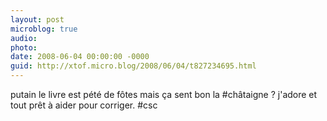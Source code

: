 ```yaml
---
layout: post
microblog: true
audio: 
photo: 
date: 2008-06-04 00:00:00 -0000
guid: http://xtof.micro.blog/2008/06/04/t827234695.html
---
```

putain le livre est pété de fôtes mais ça sent bon la #châtaigne ? j'adore et tout prêt à aider pour corriger. #csc
